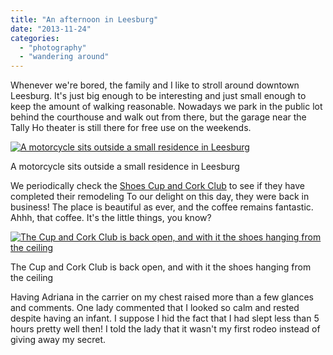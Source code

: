 ```yaml
---
title: "An afternoon in Leesburg"
date: "2013-11-24"
categories: 
  - "photography"
  - "wandering around"
---
```

Whenever we're bored, the family and I like to stroll around downtown Leesburg. It's just big enough to be interesting and just small enough to keep the amount of walking reasonable. Nowadays we park in the public lot behind the courthouse and walk out from there, but the garage near the Tally Ho theater is still there for free use on the weekends.

<div class='wp-caption aligncenter'>
  <a href="/uploads/2013/10/14/l/Family_019_l.jpg" title="A motorcycle sits outside a small residence in Leesburg">
    <img alt="A motorcycle sits outside a small residence in Leesburg" title="A motorcycle sits outside a small residence in Leesburg" src="/uploads/2013/10/14/m/Family_019_m.jpg">
  </a>
    <p class='wp-caption-text'>A motorcycle sits outside a small residence in Leesburg</p>
</div>

We periodically check the [Shoes Cup and Cork Club](www.shoescupandcork.com) to see if they have completed their remodeling  To our delight on this day, they were back in business! The place is beautiful as ever, and the coffee remains fantastic. Ahhh, that coffee. It's the little things, you know?

<div class='wp-caption aligncenter'>
  <a href="/uploads/2013/10/14/l/Family_021_l.jpg" title="The Cup and Cork Club is back open, and with it the shoes hanging from the ceiling">
    <img alt="The Cup and Cork Club is back open, and with it the shoes hanging from the ceiling" title="The Cup and Cork Club is back open, and with it the shoes hanging from the ceiling" src="/uploads/2013/10/14/m/Family_021_m.jpg">
  </a>
    <p class='wp-caption-text'>The Cup and Cork Club is back open, and with it the shoes hanging from the ceiling</p>
</div>

Having Adriana in the carrier on my chest raised more than a few glances and comments. One lady commented that I looked so calm and rested despite having an infant. I suppose I hid the fact that I had slept less than 5 hours pretty well then! I told the lady that it wasn't my first rodeo instead of giving away my secret.

